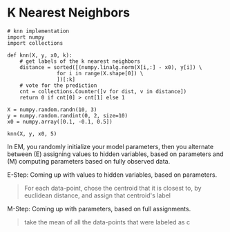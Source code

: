 K Nearest Neighbors
===

```
# knn implementation 
import numpy
import collections

def knn(X, y, x0, k):
    # get labels of the k nearest neighbors
    distance = sorted([(numpy.linalg.norm(X[i,:] - x0), y[i]) \
                for i in range(X.shape[0]) \
                ])[:k]
    # vote for the prediction
    cnt = collections.Counter([v for dist, v in distance])
    return 0 if cnt[0] > cnt[1] else 1
    
X = numpy.random.randn(10, 3)
y = numpy.random.randint(0, 2, size=10)
x0 = numpy.array([0.1, -0.1, 0.5])

knn(X, y, x0, 5)
```

In EM, you randomly initialize your model parameters, then you alternate between (E) assigning values to hidden variables, based on parameters and (M) computing parameters based on fully observed data.

E-Step: Coming up with values to hidden variables, based on parameters. 
> For each data-point, chose the centroid that it is closest to, by euclidean distance, and assign that centroid's label

M-Step: Coming up with parameters, based on full assignments.
> take the mean of all the data-points that were labeled as c
